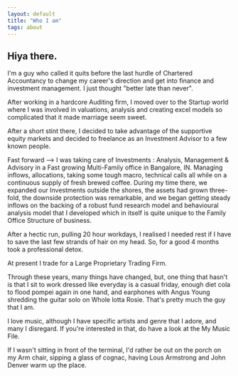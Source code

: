 ```yaml
---
layout: default
title: "Who I am"
tags: about
---
```


## Hiya there.

I'm a guy who called it quits before the last hurdle of Chartered Accountancy to change my career's direction and get into finance and investment management. I just thought "better late than never".

After working in a hardcore Auditing firm, I moved over to the Startup world where I was involved in valuations, analysis and creating excel models so complicated that it made marriage seem sweet.

After a short stint there, I decided to take advantage of the supportive equity markets and decided to freelance as an Investment Advisor to a few known people.

Fast forward --> I was taking care of Investments : Analysis, Management & Advisory in a Fast growing Multi-Family office in Bangalore, IN. Managing inflows, allocations, taking some tough macro, technical calls all while on a continuous supply of fresh brewed coffee.
During my time there, we expanded our Investments outside the shores, the assets had grown three-fold, the downside protection was remarkable, and we began getting steady inflows on the backing of a robust fund research model and behavioural analysis model that I developed which in itself is quite unique to the Family Office Structure of business.

After a hectic run, pulling 20 hour workdays, I realised I needed rest if I have to save the last few strands of hair on my head. So, for a good 4 months took a professional detox.

At present I trade for a Large Proprietary Trading Firm.

Through these years, many things have changed, but, one thing that hasn't is that I sit to work dressed like everyday is a casual friday, enough diet cola to flood pompei again in one hand, and earphones with Angus Young shredding the guitar solo on Whole lotta Rosie. That's pretty much the guy that I am.


I love music, although I have specific artists and genre that I adore, and many I disregard. If you're interested in that, do have a look at the My Music File.

If I wasn't sitting in front of the terminal, I'd rather be out on the porch on my Arm chair, sipping a glass of cognac, having Lous Armstrong and John Denver warm up the place.